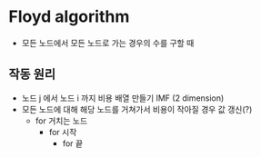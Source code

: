 # Floyd algorithm
- 모든 노드에서 모든 노드로 가는 경우의 수를 구할 때

## 작동 원리
- 노드 j 에서 노드 i 까지 비용 배열 만들기 IMF (2 dimension)
- 모든 노드에 대해 해당 노드를 거쳐가서 비용이 작아질 경우 값 갱신(?)
  - for 거치는 노드
    - for 시작
      - for 끝
